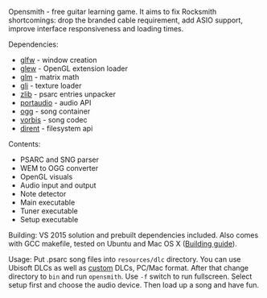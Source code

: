 Opensmith - free guitar learning game.
It aims to fix Rocksmith shortcomings: drop the branded cable requirement, add ASIO support, improve interface responsiveness and loading times.

Dependencies:
* [glfw](https://github.com/glfw/glfw) - window creation
* [glew](https://github.com/nigels-com/glew) - OpenGL extension loader
* [glm](https://github.com/g-truc/glm) - matrix math
* [gli](https://github.com/g-truc/gli) - texture loader
* [zlib](http://www.zlib.net/) - psarc entries unpacker
* [portaudio](http://www.portaudio.com/) - audio API
* [ogg](https://xiph.org/ogg/) - song container
* [vorbis](https://xiph.org/vorbis/) - song codec
* [dirent](https://github.com/tronkko/dirent) - filesystem api

Contents:
* PSARC and SNG parser
* WEM to OGG converter
* OpenGL visuals
* Audio input and output
* Note detector
* Main executable
* Tuner executable
* Setup executable

Building:
VS 2015 solution and prebuilt dependencies included.
Also comes with GCC makefile, tested on Ubuntu and Mac OS X ([Building guide](Install.md)).

Usage:
Put .psarc song files into `resources/dlc` directory. You can use Ubisoft DLCs as well as [custom](https://github.com/rscustom/rocksmith-custom-song-toolkit) DLCs, PC/Mac format.
After that change directory to `bin` and run `opensmith`. Use `-f` switch to run fullscreen. Select setup first and choose the audio device. Then load up a song and have fun.

